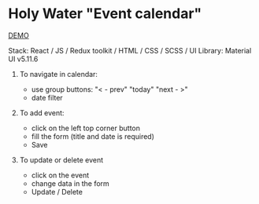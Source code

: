 # Holy Water "Event calendar"

[DEMO](https://dmitriyn3679.github.io/holy-water-calendar/)

Stack: React / JS / Redux toolkit / HTML / CSS / SCSS / 
UI Library: Material UI v5.11.6

1. To navigate in calendar:
    - use group buttons: "< - prev" "today" "next - >"
    - date filter


2. To add event:
    - click on the left top corner button
    - fill the form (title and date is required)
    - Save


3. To update or delete event
    - click on the event
    - change data in the form
    - Update / Delete

